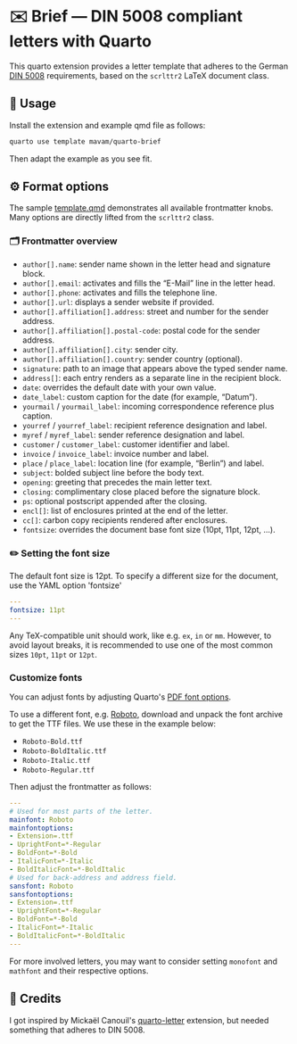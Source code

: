 # ✉️ Brief — DIN 5008 compliant letters with Quarto

This quarto extension provides a letter template that adheres to the German [DIN
5008](https://de.wikipedia.org/wiki/DIN_5008) requirements, based on the
`scrlttr2` LaTeX document class.

## 🚀 Usage

Install the extension and example qmd file as follows:

```bash
quarto use template mavam/quarto-brief
```

Then adapt the example as you see fit.

## ⚙️ Format options

The sample [template.qmd](template.qmd) demonstrates all available frontmatter
knobs. Many options are directly lifted from the `scrlttr2` class.

### 🗂️ Frontmatter overview

- `author[].name`: sender name shown in the letter head and signature block.
- `author[].email`: activates and fills the “E-Mail” line in the letter head.
- `author[].phone`: activates and fills the telephone line.
- `author[].url`: displays a sender website if provided.
- `author[].affiliation[].address`: street and number for the sender address.
- `author[].affiliation[].postal-code`: postal code for the sender address.
- `author[].affiliation[].city`: sender city.
- `author[].affiliation[].country`: sender country (optional).
- `signature`: path to an image that appears above the typed sender name.
- `address[]`: each entry renders as a separate line in the recipient block.
- `date`: overrides the default date with your own value.
- `date_label`: custom caption for the date (for example, “Datum”).
- `yourmail` / `yourmail_label`: incoming correspondence reference plus caption.
- `yourref` / `yourref_label`: recipient reference designation and label.
- `myref` / `myref_label`: sender reference designation and label.
- `customer` / `customer_label`: customer identifier and label.
- `invoice` / `invoice_label`: invoice number and label.
- `place` / `place_label`: location line (for example, “Berlin”) and label.
- `subject`: bolded subject line before the body text.
- `opening`: greeting that precedes the main letter text.
- `closing`: complimentary close placed before the signature block.
- `ps`: optional postscript appended after the closing.
- `encl[]`: list of enclosures printed at the end of the letter.
- `cc[]`: carbon copy recipients rendered after enclosures.
- `fontsize`: overrides the document base font size (10pt, 11pt, 12pt, …).

### ✏️ Setting the font size

The default font size is 12pt. To specify a different size for the document, use
the YAML option 'fontsize'

```yaml
---
fontsize: 11pt
---
```

Any TeX-compatible unit should work, like e.g. `ex`, `in` or `mm`. However, to
avoid layout breaks, it is recommended to use one of the most common sizes
`10pt`, `11pt` or `12pt`.

### Customize fonts

You can adjust fonts by adjusting Quarto's [PDF font
options](https://quarto.org/docs/reference/formats/pdf.html#fonts).

To use a different font, e.g.
[Roboto](https://fonts.google.com/specimen/Roboto), download and unpack the font
archive to get the TTF files. We use these in the example below:

- `Roboto-Bold.ttf`
- `Roboto-BoldItalic.ttf`
- `Roboto-Italic.ttf`
- `Roboto-Regular.ttf`

Then adjust the frontmatter as follows:

```yaml
---
# Used for most parts of the letter.
mainfont: Roboto
mainfontoptions:
- Extension=.ttf
- UprightFont=*-Regular
- BoldFont=*-Bold
- ItalicFont=*-Italic
- BoldItalicFont=*-BoldItalic
# Used for back-address and address field.
sansfont: Roboto
sansfontoptions:
- Extension=.ttf
- UprightFont=*-Regular
- BoldFont=*-Bold
- ItalicFont=*-Italic
- BoldItalicFont=*-BoldItalic
---
```

For more involved letters, you may want to consider setting `monofont` and
`mathfont` and their respective options.

## 🙏 Credits

I got inspired by Mickaël Canouil's
[quarto-letter](https://github.com/mcanouil/quarto-letter) extension, but needed
something that adheres to DIN 5008.
